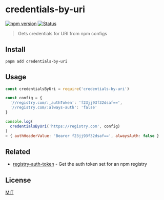 # credentials-by-uri

[![npm version](https://img.shields.io/npm/v/credentials-by-uri.svg)](https://www.npmjs.com/package/credentials-by-uri)
[![Status](https://travis-ci.org/pnpm/credentials-by-uri.svg?branch=master)](https://travis-ci.org/pnpm/credentials-by-uri "See test builds")

> Gets credentials for URI from npm configs

## Install

```
pnpm add credentials-by-uri
```

## Usage

```js
const credentialsByUri = require('credentials-by-uri')

const config = {
  '//registry.com/:_authToken': 'f23jj93f32dsaf==',
  '//registry.com/:always-auth': 'false'
}

console.log(
  credentialsByUri('https://registry.com', config)
)
> { authHeaderValue: 'Bearer f23jj93f32dsaf==', alwaysAuth: false }
```

## Related

* [registry-auth-token](https://github.com/rexxars/registry-auth-token) - Get the auth token set for an npm registry

## License

[MIT](https://github.com/pnpm/credentials-by-uri/blob/master/LICENSE)
